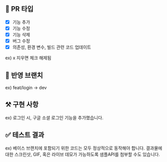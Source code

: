 ## 🔖 PR 타입
- [x] 기능 추가
- [x] 기능 수정
- [x] 기능 삭제
- [x] 버그 수정
- [x] 의존성, 환경 변수, 빌드 관련 코드 업데이트

ex) x 지우면 체크 해제됨

## 🌿 반영 브랜치
ex) feat/login -> dev

## ⚒️ 구현 사항
ex) 로그인 시, 구글 소셜 로그인 기능을 추가했습니다.

## ✅ 테스트 결과
ex) 베이스 브랜치에 포함되기 위한 코드는 모두 정상적으로 동작해야 합니다. 결과물에 대한 스크린샷, GIF, 혹은 라이브 데모가 가능하도록 샘플API를 첨부할 수도 있습니다.
